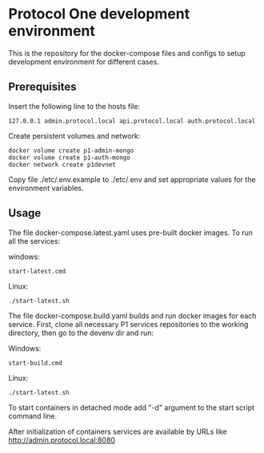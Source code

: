 Protocol One development environment
====================================

This is the repository for the docker-compose files and configs to setup development environment for different cases.

Prerequisites
-------------

Insert the following line to the hosts file: 

    127.0.0.1 admin.protocol.local api.protocol.local auth.protocol.local

Create persistent volumes and network:
  
    docker volume create p1-admin-mongo
    docker volume create p1-auth-mongo
    docker network create p1devnet

Copy file ./etc/.env.example to ./etc/.env and set appropriate values for the environment variables.

Usage
-----

The file docker-compose.latest.yaml uses pre-built docker images. 
To run all the services:

windows:    

    start-latest.cmd

Linux:

    ./start-latest.sh

The file docker-compose.build.yaml builds and run docker images for each service. 
First, clone all necessary P1 services repositories to the working directory, then go to the devenv dir and run:

Windows:    

    start-build.cmd

Linux:

    ./start-latest.sh

To start containers in detached mode add "-d" argument to the start script command line.

After initialization of containers services are available by URLs like http://admin.protocol.local:8080